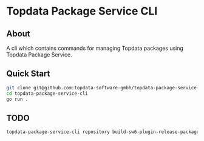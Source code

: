 # Topdata Package Service CLI



## About
A cli which contains commands for managing Topdata packages using Topdata Package Service.


## Quick Start
```bash
git clone git@github.com:topdata-software-gmbh/topdata-package-service-cli.git
cd topdata-package-service-cli
go run .
```


## TODO

```bash
topdata-package-service-cli repository build-sw6-plugin-release-package -r repo -b branch
```
